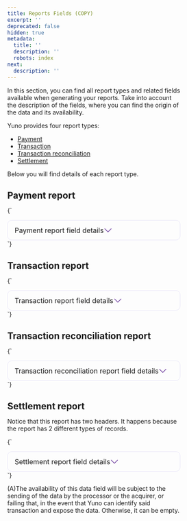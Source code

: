 ```yaml
---
title: Reports Fields (COPY)
excerpt: ''
deprecated: false
hidden: true
metadata:
  title: ''
  description: ''
  robots: index
next:
  description: ''
---
```

In this section, you can find all report types and related fields available when generating your reports. Take into account the description of the fields, where you can find the origin of the data and its availability.

Yuno provides four report types: 

* [Payment](ref:reports-fields#payment-report)
* [Transaction ](ref:reports-fields#transaction-report)
* [Transaction reconciliation](ref:reports-fields#transaction-reconciliation-report)
* [Settlement](ref:reports-fields#settlement-report) 

Below you will find details of each report type. 

## Payment report

<HTMLBlock>{`
<style>
  * {
    box-sizing: border-box;
    margin: 0;
    padding: 0;
  }


  .table-card {
    border-radius: 10px;
    border: 1px solid #614ad623;
    display: flex;
    transition: all .2s;
  }

  .table-card:hover {
    box-shadow: 0 5px 5px rgba(0, 0, 0, 0.1);
  }

  .table-card .control-icon {
    fill: rebeccapurple;
    transition: .3s ease;
    pointer-events: none;
  }

  .table-card .control-icon-close {
    display: none;
  }

  details[open] .control-icon-close {
    display: initial;
    transition: .3s ease;
  }

  details[open] .control-icon-expand {
    display: none;
  }

  details[open] summary {
    border: 1px solid #614ad623;
  }


  .table-card summary {
    padding: 0.8rem 1rem;
    border-radius: 10px;
    display: flex;
    justify-content: flex-start;
    align-items: center;
    cursor: pointer;
  }

  .table-card summary .table-call {
    display: block;
    padding: 0;
    margin: 0;
    font-size: 1rem;

  }


  .table-card summary .sumary-icon {
    display: flex;
    justify-content: flex-end;
    flex-grow: 1;
  }

  .table-card .table-div {
    margin: 0.5rem 0;
    padding: 0 0.5rem;
  }

  .table-card .table-div table {
    margin: 0 !important;
  }

  .table-card .table-div td {
    text-align: center;
  }
  
  .table-card .table-div tbody tr {
    font-size: 0.8rem;
    overflow-wrap: break-word;
  }
  
  .table-card .table-div tbody tr :first-child {
		font-weight: 600;    
  }
  
  
  
  
  @media only screen and (max-width: 700px) {
    .table-card .table-div table {
      display: block !important;
      overflow-x: auto !important;
    }
  }
  



  details[open] div {
    animation: sweep .3s ease-in-out;
  }

  @keyframes sweep {
    0% {
      opacity: 0;
      margin-left: -10px
    }

    100% {
      opacity: 1;
      margin-left: 0px
    }
  }
</style>

<body>
  <details class="table-card">
    <summary>
      <span class="table-call">Payment report field details </span>
      <div class="sumary-icon">
        <svg class="control-icon control-icon-expand" width="20" height="20" xmlns="http://www.w3.org/2000/svg"
          viewBox="0 0 16 16">
          <path fill-rule="evenodd"
            d="M1.646 4.646a.5.5 0 0 1 .708 0L8 10.293l5.646-5.647a.5.5 0 0 1 .708.708l-6 6a.5.5 0 0 1-.708 0l-6-6a.5.5 0 0 1 0-.708z" />
        </svg>
        <svg class="control-icon control-icon-close" width="20" height="20" xmlns="http://www.w3.org/2000/svg"
          viewBox="0 0 16 16">
          <path fill-rule="evenodd"
            d="M7.646 4.646a.5.5 0 0 1 .708 0l6 6a.5.5 0 0 1-.708.708L8 5.707l-5.646 5.647a.5.5 0 0 1-.708-.708l6-6z" />
        </svg>
      </div>
    </summary>
    <div class="table-div">
      <table>
        <thead>
          <tr>
            <th>Parameter</th>
            <th>Type</th>
            <th>Description</th>
            <th>Example</th>
          </tr>
        </thead>
        <tbody>
          <tr>
            <td>account_code</td>
            <td>string</td>
            <td>The unique identifier of the account (MAX 64; MIN 36).</td>
            <td>64143128-dd12-11ec-9d64-0242ac120002</td>
          </tr>
          <tr>
            <td>amount_value</td>
            <td>number</td>
            <td>The payment amount (multiple of 0.0001).</td>
            <td>111111</td>
          </tr>
          <tr>
            <td>authorization_code</td>
            <td>string</td>
            <td>The acquirer's response code.</td>
            <td>742A64</td>
          </tr>
          <tr>
            <td>bank_name</td>
            <td>string</td>
            <td>Name of the bank associated with the account (MAX 255; MIN 3).</td>
            <td>Banco Galicia</td>
          </tr>
          <tr>
            <td>beneficiary_name</td>
            <td>string</td>
            <td>The name of the account holder (MAX 255; MIN 3).</td>
            <td>John Doe</td>
          </tr>
          <tr>
            <td>captured</td>
            <td>number</td>
            <td>The payment amount that has been captured.</td>
            <td>10000.00</td>
          </tr>
          <tr>
            <td>card_brand</td>
            <td>string</td>
            <td>The card's brand information (MAX 255; MIN 3).</td>
            <td>VISA</td>
          </tr>
          <tr>
            <td>card_category</td>
            <td>string</td>
            <td>The category of the card's issuer (MAX 255; MIN 3).</td>
            <td>Gold</td>
          </tr>
          <tr>
            <td>card_holder_name</td>
            <td>string</td>
            <td>Card holder's full name as it appears on the card (MAX 26; MIN 3) - it is only available for PCI-certified merchants.</td>
            <td>Fannie Weissnat</td>
          </tr>
          <tr>
            <td>card_iin</td>
            <td>number</td>
            <td>The&nbsp;&nbsp;issuer identification number (IIN) refers to the first few digits of a&nbsp;&nbsp;payment card number issued by a financial institution (MAX 8; MIN 8).</td>
            <td>123456</td>
          </tr>
          <tr>
            <td>card_issuer_code</td>
            <td>integer</td>
            <td>The card's issuer identification code (MAX 255; MIN 3).</td>
            <td></td>
          </tr>
          <tr>
            <td>card_issuer_name</td>
            <td>string</td>
            <td>The card's issuer (MAX 255; MIN 3).</td>
            <td>Banco Galicia</td>
          </tr>
          <tr>
            <td>card_lfd</td>
            <td>number</td>
            <td>Last four digits of the card (MAX 4; MIN 4)</td>
            <td>7890</td>
          </tr>
          <tr>
            <td>card_type</td>
            <td>string</td>
            <td>The card issuer type (MAX 255; MIN 3).</td>
            <td>CREDIT</td>
          </tr>
          <tr>
            <td>country</td>
            <td>enum</td>
            <td>The country where the transaction must be processed (MAX 2; MIN 2; <a href="https://docs.y.uno/reference/country-reference">ISO 3166-1</a>).</td>
            <td>US</td>
          </tr>
          <tr>
            <td>created_at</td>
            <td>timestamp</td>
            <td>The payment creation date (MAX 27; MIN 27;<a href="https://en.wikipedia.org/wiki/ISO_8601"> ISO 8601</a>).</td>
            <td>2022-05-09T20:46:54.786342Z</td>
          </tr>
          <tr>
            <td>currency</td>
            <td>enum</td>
            <td>The currency used to make the payment (MAX 3; MIN 3;<a href="https://docs.y.uno/reference/country-reference"> ISO 4217</a>).</td>
            <td>COP</td>
          </tr>
          <tr>
            <td>customer_first_name</td>
            <td>string</td>
            <td>The customer's first name (MAX 255; MIN 1).</td>
            <td>John</td>
          </tr>
          <tr>
            <td>customer_id</td>
            <td>string</td>
            <td>The unique identifier of the customer (MAX 255; MIN 3).</td>
            <td>23456</td>
          </tr>
          <tr>
            <td>customer_last_name</td>
            <td>string</td>
            <td>The customer's last name (MAX 255; MIN 1).</td>
            <td>Doe</td>
          </tr>
          <tr>
            <td>date_of_birth</td>
            <td>string</td>
            <td>The customer's date of birth in the YYYY-MM-DD format (Length: 10).</td>
            <td>1990-02-28</td>
          </tr>
          <tr>
            <td>description</td>
            <td>string</td>
            <td>The description of the payment (MAX 255; MIN 3)</td>
            <td>Order1234</td>
          </tr>
          <tr>
            <td>document_number</td>
            <td>string</td>
            <td>The customer's document number (MAX 40; MIN 3).</td>
            <td>1093333333</td>
          </tr>
          <tr>
            <td>document_type</td>
            <td>enum</td>
            <td>The customer's document type (MAX 6, MIN 2).</td>
            <td>Check the Country reference.</td>
          </tr>
          <tr>
            <td>email</td>
            <td>string</td>
            <td>The customer's e-mail (MAX 255; MIN 3).</td>
            <td><a href="mailto:john.doe@email.com">john.doe@email.com</a></td>
          </tr>
          <tr>
            <td>gender</td>
            <td>enum</td>
            <td>The customer's gender (MAX 1; MIN 1; (M=Male/F=Female/NA=Not applicable/NK=Not Known)).</td>
            <td>M, F, NA, or NK.</td>
          </tr>
          <tr>
            <td>installments</td>
            <td>number</td>
            <td>In the case of a card transaction, the number of installments in which the payment was requested (MAX 2; MIN 1).</td>
            <td>1</td>
          </tr>
          <tr>
            <td>merchant_order_id</td>
            <td>string</td>
            <td>The identification of the order (MAX 255; MIN 3).</td>
            <td>123456789</td>
          </tr>
          <tr>
            <td>nationality</td>
            <td>enum</td>
            <td>The customer's nationality (MAX 2; MIN 2; <a href="https://docs.y.uno/reference/country-reference">ISO 3166-1</a>).</td>
            <td>Check the Country reference.</td>
          </tr>
          <tr>
            <td>payment_id</td>
            <td>string</td>
            <td>The unique identifier of the payment (MAX 64; MIN 36).</td>
            <td>5104911d-5df9-229e-8468-bd41abea1</td>
          </tr>
          <tr>
            <td>pnr</td>
            <td>string</td>
            <td>The passenger name record (MAX 255; MIN 3).</td>
            <td>1P-2UUGJW</td>
          </tr>
          <tr>
            <td>provider_number</td>
            <td>integer</td>
            <td>The ticket's number.</td>
            <td>13141</td>
          </tr>
          <tr>
            <td>refunded</td>
            <td>number</td>
            <td>The payment amount that has been refunded.</td>
            <td>10000.00</td>
          </tr>
          <tr>
            <td>status</td>
            <td>enum</td>
            <td>The status of the payment (MAX 255; MIN 3).</td>
            <td>SUCCEEDED</td>
          </tr>
          <tr>
            <td>sub_status</td>
            <td>enum</td>
            <td>The substatus of the payment (MAX 255; MIN 3).</td>
            <td>APPROVED</td>
          </tr>
          <tr>
            <td>updated_at</td>
            <td>timestamp</td>
            <td>The date and time of the last update for the payment.</td>
            <td>2022-05-15T20:46:54.786342Z</td>
          </tr>
        </tbody>
        </table>
    </div>
  </details>
</body>
`}</HTMLBlock>

## Transaction report

<HTMLBlock>{`
<body>
  <details class="table-card">
    <summary>
      <span class="table-call">Transaction report field details </span>
      <div class="sumary-icon">
        <svg class="control-icon control-icon-expand" width="20" height="20" xmlns="http://www.w3.org/2000/svg"
          viewBox="0 0 16 16">
          <path fill-rule="evenodd"
            d="M1.646 4.646a.5.5 0 0 1 .708 0L8 10.293l5.646-5.647a.5.5 0 0 1 .708.708l-6 6a.5.5 0 0 1-.708 0l-6-6a.5.5 0 0 1 0-.708z" />
        </svg>
        <svg class="control-icon control-icon-close" width="20" height="20" xmlns="http://www.w3.org/2000/svg"
          viewBox="0 0 16 16">
          <path fill-rule="evenodd"
            d="M7.646 4.646a.5.5 0 0 1 .708 0l6 6a.5.5 0 0 1-.708.708L8 5.707l-5.646 5.647a.5.5 0 0 1-.708-.708l6-6z" />
        </svg>
      </div>
    </summary>
    <div class="table-div">
      <table>
        <thead>
          <tr>
            <th>Parameter</th>
            <th>Type</th>
            <th>Description</th>
            <th>Example</th>
          </tr>
        </thead>
        <tbody>
          <tr>
            <td>account_code</td>
            <td>string</td>
            <td>The unique identifier of the account (MAX 64; MIN 36).</td>
            <td>64143128-dd12-11ec-9d64-0242ac120002</td>
          </tr>
          <tr>
            <td>amount</td>
            <td>number</td>
            <td>The amount of the transaction.</td>
            <td>100</td>
          </tr>
          <tr>
            <td>authorization_code</td>
            <td>string</td>
            <td>The acquirer's response code.</td>
            <td>742A64</td>
          </tr>
          <tr>
            <td>bank_name</td>
            <td>string</td>
            <td>Name of the bank associated with the account (MAX 255; MIN 3).</td>
            <td>Banco Galicia</td>
          </tr>
          <tr>
            <td>beneficiary_document</td>
            <td>string</td>
            <td>The beneficiary’s document number (MAX 40; MIN 3).</td>
            <td>1093333333</td>
          </tr>
          <tr>
            <td>beneficiary_document_type</td>
            <td>enum</td>
            <td>The beneficiary’s document type (MAX 6, MIN 2).</td>
            <td>Check the Country reference.</td>
          </tr>
          <tr>
            <td>beneficiary_name</td>
            <td>string</td>
            <td>The name of the account holder (MAX 255; MIN 3).</td>
            <td>John Doe</td>
          </tr>
          <tr>
            <td>card_brand</td>
            <td>string</td>
            <td>The card's brand information (MAX 255; MIN 3).</td>
            <td>VISA</td>
          </tr>
          <tr>
            <td>card_category</td>
            <td>string</td>
            <td>The category of the card's issuer (MAX 255; MIN 3).</td>
            <td>Gold</td>
          </tr>
          <tr>
            <td>card_holder_name</td>
            <td>string</td>
            <td>Card holder's full name as it appears on the card (MAX 26; MIN 3) - it is only available for PCI-certified merchants.</td>
            <td>Fannie Weissnat</td>
          </tr>
          <tr>
            <td>card_iin</td>
            <td>number</td>
            <td>The&nbsp;&nbsp;issuer identification number (IIN) refers to the first few digits of a&nbsp;&nbsp;payment card number issued by a financial institution (MAX 8; MIN 8)</td>
            <td>123456</td>
          </tr>
          <tr>
            <td>card_issuer_code</td>
            <td>integer</td>
            <td>The card's issuer identification code (MAX 255; MIN 3).</td>
            <td></td>
          </tr>
          <tr>
            <td>card_issuer_name</td>
            <td>string</td>
            <td>The card's issuer (MAX 255; MIN 3).</td>
            <td>Banco Galicia</td>
          </tr>
          <tr>
            <td>card_lfd</td>
            <td>number</td>
            <td>Last four digits of the card (MAX 4; MIN 4)</td>
            <td>7890</td>
          </tr>
          <tr>
            <td>card_type</td>
            <td>string</td>
            <td>The card issuer type (MAX 255; MIN 3).</td>
            <td>CREDIT</td>
          </tr>
          <tr>
            <td>country</td>
            <td>enum</td>
            <td>The country where the transaction must be processed (MAX 2; MIN 2; <a href="https://docs.y.uno/reference/country-reference">ISO 3166-1</a>).</td>
            <td>US</td>
          </tr>
          <tr>
            <td>created_at</td>
            <td>timestamp</td>
            <td>Transaction creation date(MAX 27; MIN 27; <a href="https://en.wikipedia.org/wiki/ISO_8601">ISO 8601</a>).</td>
            <td>2022-05-09T20:46:54.786342Z</td>
          </tr>
          <tr>
            <td>currency</td>
            <td>enum</td>
            <td>The currency used to make the payment (MAX 3; MIN 3; <a href="https://docs.y.uno/reference/country-reference">ISO 4217</a>)</td>
            <td>COP</td>
          </tr>
          <tr>
            <td>customer first_name</td>
            <td>string</td>
            <td>The customer's first name (MAX 255; MIN 1).</td>
            <td>John</td>
          </tr>
          <tr>
            <td>customer_code</td>
            <td>string</td>
            <td>The unique identifier of the customer (MAX 255; MIN 3).</td>
            <td>23456</td>
          </tr>
          <tr>
            <td>customer_last_name</td>
            <td>string</td>
            <td>The customer's last name (MAX 255; MIN 1).</td>
            <td>Doe</td>
          </tr>
          <tr>
            <td>document_number</td>
            <td>string</td>
            <td>The customer's document number (MAX 40; MIN 3).</td>
            <td>1093333333</td>
          </tr>
          <tr>
            <td>document_type</td>
            <td>enum</td>
            <td>The customer's document type (MAX 6, MIN 2).</td>
            <td>Check the Country reference.</td>
          </tr>
          <tr>
            <td>email</td>
            <td>string</td>
            <td>The customer's e-mail (MAX 255; MIN 3).</td>
            <td><a href="mailto:john.doe@email.com">john.doe@email.com</a></td>
          </tr>
          <tr>
            <td>installments</td>
            <td>number</td>
            <td>In the case of a card transaction, the number of installments in which the payment was requested (MAX 2; MIN 1).</td>
            <td>1</td>
          </tr>
          <tr>
            <td>merchant_order_id</td>
            <td>string</td>
            <td>Identify the Order your company assigned (MAX 255; MIN 3).</td>
            <td>123456789</td>
          </tr>
          <tr>
            <td>merchant_transaction_id</td>
            <td>string</td>
            <td>Identify the transaction your company assigned (MAX 255; MIN 3).</td>
            <td>987654321</td>
          </tr>
          <tr>
            <td>nationality</td>
            <td>enum</td>
            <td>The customer's nationality (MAX 2; MIN 2; ISO 3166-1).</td>
            <td>Check the Country reference.</td>
          </tr>
          <tr>
            <td>payment_id</td>
            <td>string</td>
            <td>The unique identifier of the payment (MAX 64; MIN 36).</td>
            <td>5104911d-5df9-229e-8468-bd41abea1</td>
          </tr>
          <tr>
            <td>payment_method_category</td>
            <td>enum</td>
            <td>Category of the transaction (MAX 255; MIN 3).</td>
            <td>BANK_TRANSFER</td>
          </tr>
          <tr>
            <td>payment_method_type</td>
            <td>enum</td>
            <td>The type of payment method selected by the customer (MAX 255; MIN 3).</td>
            <td>BANCOLOMBIA_TRANSFER</td>
          </tr>
          <tr>
            <td>pnr</td>
            <td>string</td>
            <td>The passenger name record (MAX 255; MIN 3).</td>
            <td>1P-2UUGJW</td>
          </tr>
          <tr>
            <td>provider_id</td>
            <td>enum</td>
            <td>The id of the provider that processed the transaction.</td>
            <td>WOMPI</td>
          </tr>
          <tr>
            <td>provider_number</td>
            <td>integer</td>
            <td>The ticket's number.</td>
            <td>13141</td>
          </tr>
          <tr>
            <td>provider_status</td>
            <td></td>
            <td>The status of the transaction assigned by the provider.</td>
            <td></td>
          </tr>
          <tr>
            <td>provider_transaction_id</td>
            <td>string</td>
            <td>The unique identifier of the transaction from the provider (MAX 255; MIN 3).</td>
            <td>53443e9c-dd17-11ec-9d64-0242ac120002</td>
          </tr>
          <tr>
            <td>response_code</td>
            <td>string</td>
            <td>The code that represents the response to the outcome of the transaction.</td>
            <td>SUCCEEDED</td>
          </tr>
          <tr>
            <td>status</td>
            <td>string</td>
            <td>The status of the transaction(MAX 255; MIN 3)</td>
            <td>SUCCEEDED</td>
          </tr>
          <tr>
            <td>transaction_id</td>
            <td>string</td>
            <td>The unique identifier of the transaction assigned by Yuno (MAX 64; MIN 36).</td>
            <td>9104911d-5df9-429e-8488-ad41abea1a4b</td>
          </tr>
          <tr>
            <td>type</td>
            <td>enum</td>
            <td>The transaction type(MAX 255; MIN 3)</td>
            <td>PURCHASE</td>
          </tr>
          <tr>
            <td>updated_at</td>
            <td>timestamp</td>
            <td>The date and time from the last time the transaction was updated.</td>
            <td>2022-05-15T20:46:54.786342Z</td>
          </tr>
        </tbody>
        </table>
    </div>
  </details>
</body>
`}</HTMLBlock>

## Transaction reconciliation report

<HTMLBlock>{`
<body>
  <details class="table-card">
    <summary>
      <span class="table-call">Transaction reconciliation report field details </span>
      <div class="sumary-icon">
        <svg class="control-icon control-icon-expand" width="20" height="20" xmlns="http://www.w3.org/2000/svg"
          viewBox="0 0 16 16">
          <path fill-rule="evenodd"
            d="M1.646 4.646a.5.5 0 0 1 .708 0L8 10.293l5.646-5.647a.5.5 0 0 1 .708.708l-6 6a.5.5 0 0 1-.708 0l-6-6a.5.5 0 0 1 0-.708z" />
        </svg>
        <svg class="control-icon control-icon-close" width="20" height="20" xmlns="http://www.w3.org/2000/svg"
          viewBox="0 0 16 16">
          <path fill-rule="evenodd"
            d="M7.646 4.646a.5.5 0 0 1 .708 0l6 6a.5.5 0 0 1-.708.708L8 5.707l-5.646 5.647a.5.5 0 0 1-.708-.708l6-6z" />
        </svg>
      </div>
    </summary>
    <div class="table-div">
      <table>
        <thead>
          <tr>
            <th>Parameter</th>
            <th>Type</th>
            <th>Description</th>
            <th>Example</th>
          </tr>
        </thead>
        <tbody>
          <tr>
            <td>account_code</td>
            <td>string</td>
            <td>The unique identifier of the account (MAX 64; MIN 36).</td>
            <td>64143128-dd12-11ec-9d64-0242ac120002</td>
          </tr>
          <tr>
            <td>country</td>
            <td>enum</td>
            <td>The country where the transaction must be processed (MAX 2; MIN 2; ISO 3166-1).</td>
            <td>US</td>
          </tr>
          <tr>
            <td>type</td>
            <td>enum</td>
            <td>The transaction type (MAX 255; MIN 3)</td>
            <td>PURCHASE</td>
          </tr>
          <tr>
            <td>payment_method_category</td>
            <td>enum</td>
            <td>Category of the transaction (MAX 255; MIN 3).</td>
            <td>BANK_TRANSFER</td>
          </tr>
          <tr>
            <td>payment_method_type</td>
            <td>enum</td>
            <td>The type of payment method selected by the customer (MAX 255; MIN 3).</td>
            <td>BANCOLOMBIA_TRANSFER</td>
          </tr>
          <tr>
            <td>provider_id</td>
            <td>enum</td>
            <td>The id of the provider that processed the transaction.</td>
            <td>WOMPI</td>
          </tr>
          <tr>
            <td>customer_code</td>
            <td>string</td>
            <td>The unique identifier of the customer (MAX 255; MIN 3).</td>
            <td>23456</td>
          </tr>
          <tr>
            <td>payment_id</td>
            <td>string</td>
            <td>The unique identifier of the payment (MAX 64; MIN 36).</td>
            <td>5104911d-5df9-229e-8468-bd41abea1</td>
          </tr>
          <tr>
            <td>merchant_order_id</td>
            <td>string</td>
            <td>Identification of the Order assigned by your company. (MAX 255; MIN 3).</td>
            <td>123456789</td>
          </tr>
          <tr>
            <td>merchant_transaction_id</td>
            <td>string</td>
            <td>Identification of the transaction assigned by your company. (MAX 255; MIN 3).</td>
            <td>987654321</td>
          </tr>
          <tr>
            <td>transaction_id</td>
            <td>string</td>
            <td>The unique identifier of the transaction assigned by Yuno (MAX 64 ; MIN 36).</td>
            <td>9104911d-5df9-429e-8488-ad41abea1a4b</td>
          </tr>
          <tr>
            <td>provider_transaction_id</td>
            <td>string</td>
            <td>The unique identifier of the transaction from the provider (MAX 255; MIN 3).</td>
            <td>53443e9c-dd17-11ec-9d64-0242ac120002</td>
          </tr>
          <tr>
            <td>status</td>
            <td>string</td>
            <td>The status of the transaction (MAX 255; MIN 3)</td>
            <td>SUCCEEDED</td>
          </tr>
          <tr>
            <td>response_code</td>
            <td>string</td>
            <td>The code that represents the response to the outcome of the transaction.</td>
            <td>SUCCEEDED</td>
          </tr>
          <tr>
            <td>provider_status</td>
            <td></td>
            <td>The status of the transaction assigned by the provider.</td>
            <td></td>
          </tr>
          <tr>
            <td>amount</td>
            <td>number</td>
            <td>The amount of the transaction.</td>
            <td>100</td>
          </tr>
          <tr>
            <td>currency</td>
            <td>enum</td>
            <td>The currency used to make the payment (MAX 3; MIN 3; <a href="https://docs.y.uno/reference/country-reference">ISO 4217</a>).</td>
            <td>COP</td>
          </tr>
          <tr>
            <td>card_type</td>
            <td>string</td>
            <td>The type of the card's issuer (MAX 255; MIN 3).</td>
            <td>CREDIT</td>
          </tr>
          <tr>
            <td>card_brand</td>
            <td>string</td>
            <td>The card's brand information (MAX 255; MIN 3).</td>
            <td>VISA</td>
          </tr>
          <tr>
            <td>card_iin</td>
            <td>number</td>
            <td>The&nbsp;&nbsp;issuer identification number (IIN) refers to the first few digits of a&nbsp;&nbsp;payment card number issued by a financial institution (MAX 8; MIN 8)</td>
            <td>123456</td>
          </tr>
          <tr>
            <td>card_lfd</td>
            <td>number</td>
            <td>Last four digits of the card (MAX 4; MIN 4)</td>
            <td>7890</td>
          </tr>
          <tr>
            <td>authorization_code</td>
            <td>string</td>
            <td>The acquirer's response code.</td>
            <td>742A64</td>
          </tr>
          <tr>
            <td>installments</td>
            <td>number</td>
            <td>In case of a card transaction, the number of installments in which the payment was requested (MAX 2; MIN 1).</td>
            <td>1</td>
          </tr>
          <tr>
            <td>pnr</td>
            <td>string</td>
            <td>The passenger name record (MAX 255; MIN 3).</td>
            <td>1P-2UUGJW</td>
          </tr>
          <tr>
            <td>created_at</td>
            <td>timestamp</td>
            <td>Transaction creation date (MAX 27; MIN 27; <a href="https://en.wikipedia.org/wiki/ISO_8601">ISO 8601</a>).</td>
            <td>2022-05-09T20:46:54.786342Z</td>
          </tr>
          <tr>
            <td>updated_at</td>
            <td>timestamp</td>
            <td>The date and time from the last time the transaction was updated.</td>
            <td>2022-05-15T20:46:54.786342Z</td>
          </tr>
          <tr>
            <td>reconciliation_status</td>
            <td>enum</td>
            <td>The reconciliation status of a transaction (MAX 255; MIN 3).</td>
            <td>RECONCILED</td>
          </tr>
          <tr>
            <td>reconciliation_sub_status</td>
            <td>enum</td>
            <td>The reconciliation substatus of a transaction (MAX 255; MIN 3).</td>
            <td>AUTOMATICALLY</td>
          </tr>
          <tr>
            <td>reconciliation_date</td>
            <td>timestamp</td>
            <td>The date the transaction was reconciled (MAX 27; MIN 27; <a href="https://en.wikipedia.org/wiki/ISO_8601">ISO 8601</a>).</td>
            <td>2022-05-09T20:46:54.786342Z</td>
          </tr>
          <tr>
            <td>reconciliation_id</td>
            <td>enum</td>
            <td>The unique identifier assigned to a transaction when it is reconciled (MAX 255; MIN 3).</td>
            <td>2478d494-4a20-45b1-8a12-1c2604cf2d1d</td>
          </tr>
        </tbody>
        </table>
        
    </div>
  </details>
</body>
`}</HTMLBlock>

## Settlement report

Notice that this report has two headers. It happens because the report has 2 different types of records.

<HTMLBlock>{`
<body>
  <details class="table-card">
    <summary>
      <span class="table-call">Settlement report field details </span>
      <div class="sumary-icon">
        <svg class="control-icon control-icon-expand" width="20" height="20" xmlns="http://www.w3.org/2000/svg"
          viewBox="0 0 16 16">
          <path fill-rule="evenodd"
            d="M1.646 4.646a.5.5 0 0 1 .708 0L8 10.293l5.646-5.647a.5.5 0 0 1 .708.708l-6 6a.5.5 0 0 1-.708 0l-6-6a.5.5 0 0 1 0-.708z" />
        </svg>
        <svg class="control-icon control-icon-close" width="20" height="20" xmlns="http://www.w3.org/2000/svg"
          viewBox="0 0 16 16">
          <path fill-rule="evenodd"
            d="M7.646 4.646a.5.5 0 0 1 .708 0l6 6a.5.5 0 0 1-.708.708L8 5.707l-5.646 5.647a.5.5 0 0 1-.708-.708l6-6z" />
        </svg>
      </div>
    </summary>
    <div class="table-div">
      <table>
        <thead>
          <tr>
            <th colspan="4">HEADER</th>
          </tr>
        </thead>
        <tbody>
          <tr>
            <td>Parameter</td>
            <td>Type</td>
            <td>Description</td>
            <td>Example</td>
          </tr>
          <tr>
            <td>type</td>
            <td>String</td>
            <td>Row type. Value: HEADER (MAX 255; MIN 3).</td>
            <td>HEADER</td>
          </tr>
          <tr>
            <td>acquirer</td>
            <td>enum</td>
            <td>Name&nbsp;&nbsp;of the acquirer that processed the original payment. In aggregator&nbsp;&nbsp;models, the provider is the same as the acquirer, in other models they&nbsp;&nbsp;may be different entities (MAX 255; MIN 3).</td>
            <td>SpinPay</td>
          </tr>
          <tr>
            <td>number_of_transactions</td>
            <td>number</td>
            <td>Total transactions contained in the report for the acquirer (MAX 255; MIN 1).</td>
            <td>15</td>
          </tr>
          <tr>
            <td>gross_currency</td>
            <td>enum</td>
            <td>Currency code in which transactions were made (MAX 3; MIN 3; <a href="https://docs.y.uno/reference/country-reference">ISO 4217</a>).</td>
            <td>USD</td>
          </tr>
          <tr>
            <td>gross_credit</td>
            <td>decimal</td>
            <td>For credit transactions, the corresponding gross amount (multiple of 0.0001).</td>
            <td>1000.0</td>
          </tr>
          <tr>
            <td>gross_debit</td>
            <td>decimal</td>
            <td>For debit transactions, the corresponding gross amount (multiple of 0.0001).</td>
            <td>1000.0</td>
          </tr>
          <tr>
            <td>settlement_currency</td>
            <td>enum</td>
            <td>Currency code in which settlement was made(MAX 3; MIN 3; <a href="https://docs.y.uno/reference/country-reference">ISO 4217</a>).</td>
            <td>USD</td>
          </tr>
          <tr>
            <td>settlement_gross_amount</td>
            <td>decimal</td>
            <td>The corresponding gross amount for all transactions in settlement currency (multiple of 0.0001).</td>
            <td>100.0</td>
          </tr>
          <tr>
            <td>settlement_credit_fees</td>
            <td>decimal</td>
            <td>Commission&nbsp;&nbsp;fee that was withheld by the acquirer on credit transactions in&nbsp;&nbsp;settlement currency. This should be the difference between the gross and&nbsp;&nbsp;net amounts (multiple of 0.0001).</td>
            <td>15.0</td>
          </tr>
          <tr>
            <td>settlement_debit_fees</td>
            <td>decimal</td>
            <td>Commission&nbsp;&nbsp;fee that was withheld by the acquirer on debit transactions in&nbsp;&nbsp;settlement currency. This should be the difference between the gross and&nbsp;&nbsp;net amounts (multiple of 0.0001).</td>
            <td>5.0</td>
          </tr>
          <tr>
            <td>settlement_fee_taxes</td>
            <td>decimal</td>
            <td>Commission&nbsp;&nbsp;fee tax that was withheld by the acquirer in settlement currency. This&nbsp;&nbsp;should be the difference between the gross and net amounts (multiple of&nbsp;&nbsp;0.0001).</td>
            <td>0.10</td>
          </tr>
          <tr>
            <td>settlement_taxes</td>
            <td>decimal</td>
            <td>Value&nbsp;&nbsp;of taxes applied to the transactions in settlement currency. This&nbsp;&nbsp;should be the difference between the gross and net amounts (multiple of&nbsp;&nbsp;0.0001).</td>
            <td>1.0</td>
          </tr>
          <tr>
            <td>settlement_cost_of_installments</td>
            <td>decimal</td>
            <td>Commission&nbsp;&nbsp;fee that the acquirer withheld for advance installments in settlement&nbsp;&nbsp;currency (multiple of 0.0001). This should be the difference between the&nbsp;&nbsp;gross and net amounts.</td>
            <td>15.0</td>
          </tr>
          <tr>
            <td>settlement_net_credit</td>
            <td>decimal</td>
            <td>Amount submitted in the credit transactions requests minus acquirer fees in settlement currency (multiple of 0.0001).</td>
            <td>970.0</td>
          </tr>
          <tr>
            <td>settlement_net_debit</td>
            <td>decimal</td>
            <td>Amount submitted in the debit transactions requests minus acquirer fees in settlement currency (multiple of 0.0001).</td>
            <td>970.0</td>
          </tr>
          <tr>
            <td>settlement_net_balance</td>
            <td>decimal</td>
            <td>Net credit/debit amount in settlement currency (multiple of 0.0001).</td>
            <td>1000.0</td>
          </tr>
          <tr>
            <td>settlement_batch_id(A)</td>
            <td>string</td>
            <td>This&nbsp;&nbsp;field contains the unique acquirer settlement batch number that you can&nbsp;&nbsp;find on your bank statement for the corresponding deposit (MAX 255; MIN&nbsp;&nbsp;3).</td>
            <td>SETT-111450235000</td>
          </tr>
          <tr>
            <td>settlement_date(A)</td>
            <td>date</td>
            <td>Estimated date by the acquirer in which the funds will be deposited in the merchant's bank account.</td>
            <td>2022-05-09</td>
          </tr>
          <tr>
            <td>country(A)</td>
            <td>enum</td>
            <td>Country of the merchant account (<a href="https://docs.y.uno/reference/country-reference">ISO 3166-1</a>).</td>
            <td>US</td>
          </tr>
          <tr>
            <td>Parameter</td>
            <td>Type</td>
            <td>Description</td>
            <td>Example</td>
          </tr>
          <tr>
            <td>account_id(A)</td>
            <td>string</td>
            <td>The merchant account ID (MAX 64; MIN 36).</td>
            <td>64143128-dd12-11ec-9d64-0242ac120002</td>
          </tr>
          <tr>
            <td>provider_merchant_id(A)</td>
            <td>string</td>
            <td>Merchant ID in the psp system (MAX 255; MIN 3).</td>
            <td>15a8c304-d334-4da7-bccb-09cf85a1d7a6</td>
          </tr>
          <tr>
            <td>country(A)</td>
            <td>enum</td>
            <td>Country of the merchant account (<a href="https://docs.y.uno/reference/country-reference">ISO 3166-1</a>).</td>
            <td>US</td>
          </tr>
          <tr>
            <td>settlement_batch_id(A)</td>
            <td>string</td>
            <td>This&nbsp;&nbsp;field contains the unique acquirer settlement batch number that you can&nbsp;&nbsp;find on your bank statement for the corresponding deposit (MAX 255; MIN&nbsp;&nbsp;3).</td>
            <td>SETT-111450235000</td>
          </tr>
          <tr>
            <td>settlement_date(A)</td>
            <td>timestamp</td>
            <td>Estimated date by the acquirer in which the funds will be deposited in the merchant's bank account.</td>
            <td>2022-05-09</td>
          </tr>
          <tr>
            <td>payment_method_category</td>
            <td>enum</td>
            <td>Category of the transaction (MAX 255; MIN 3).</td>
            <td>BANK_TRANSFER</td>
          </tr>
          <tr>
            <td>payment_method_type</td>
            <td>enum</td>
            <td>The type of payment method selected by the customer (MAX 255; MIN 3).</td>
            <td>BANCOLOMBIA_TRANSFER</td>
          </tr>
          <tr>
            <td>provider_id</td>
            <td>enum</td>
            <td>Identification of the provider (MAX 255; MIN 3) - - Options: WOMPI, SPINPAY, ADDI, MERCADO_PAGO</td>
            <td>WOMPI</td>
          </tr>
          <tr>
            <td>acquirer</td>
            <td>enum</td>
            <td>Name&nbsp;&nbsp;of the acquirer that processed the original payment. In aggregator&nbsp;&nbsp;models, the provider is the same as the acquirer, in other models they&nbsp;&nbsp;may be different entities (MAX 255; MIN 3).</td>
            <td>SpinPay</td>
          </tr>
          <tr>
            <td>payment_id</td>
            <td>string</td>
            <td>The unique identifier of the payment (MAX 64; MIN 36).</td>
            <td>5104911d-5df9-229e-8468-bd41abea1</td>
          </tr>
          <tr>
            <td>merchant_order_id(A)</td>
            <td>string</td>
            <td>Identification of the Order (MAX 255; MIN 3).</td>
            <td>abc123456789</td>
          </tr>
          <tr>
            <td>merchant_transaction_id</td>
            <td>string</td>
            <td>Identification of the transaction assigned by the merchant (MAX 255; MIN 3).</td>
            <td>987654321</td>
          </tr>
          <tr>
            <td>transaction_id(A)</td>
            <td>string</td>
            <td>The unique identifier of the transaction assigned by Yuno (MAX 64; MIN 36).</td>
            <td>9104911d-5df9-429e-8488-ad41abea1a4b</td>
          </tr>
          <tr>
            <td>provider_transaction_id(A)</td>
            <td>string</td>
            <td>The&nbsp;&nbsp;unique identifier of the transaction assigned by the gateway, This&nbsp;&nbsp;field is empty if the gateway doesn't provide transaction information&nbsp;&nbsp;(MAX 255; MIN 3).</td>
            <td>53443e9c-dd17-11ec-9d64-0242ac120002</td>
          </tr>
          <tr>
            <td>transaction_date</td>
            <td>timestamp</td>
            <td>Transaction creation date (MAX 27; MIN 27; <a href="https://en.wikipedia.org/wiki/ISO_8601">ISO 8601</a>).</td>
            <td>2022-05-09T20:46:54.786342Z</td>
          </tr>
          <tr>
            <td>type</td>
            <td>enum</td>
            <td>The type of transaction. Values could be: VENTA, DEVOLUCIÓN, CONTRACARGO, DISPUTA, COMISIÓN, IMPUESTO, LIQUIDACION.</td>
            <td>VENTA</td>
          </tr>
          <tr>
            <td>gross_currency</td>
            <td>enum</td>
            <td>Currency code in which transaction was made (MAX 3; MIN 3; <a href="https://docs.y.uno/reference/country-reference">ISO 4217</a>).</td>
            <td>USD</td>
          </tr>
          <tr>
            <td>gross_credit</td>
            <td>decimal</td>
            <td>For credit transactions, the corresponding gross amount (multiple of 0.0001).</td>
            <td>1000.0</td>
          </tr>
          <tr>
            <td>gross_debit</td>
            <td>decimal</td>
            <td>For debit transactions, the corresponding gross amount (multiple of 0.0001).</td>
            <td>1000.0</td>
          </tr>
          <tr>
            <td>fee_rate(A)</td>
            <td>decimal</td>
            <td>Percentage&nbsp;&nbsp;value of the fee retained by the acquirer. This field is empty if the&nbsp;&nbsp;acquirer doesn't provide transaction information.</td>
            <td>0.015</td>
          </tr>
          <tr>
            <td>settlement_currency</td>
            <td>enum</td>
            <td>Currency code in which settlement was made(MAX 3; MIN 3; <a href="https://docs.y.uno/reference/country-reference">ISO 4217</a>).</td>
            <td>USD</td>
          </tr>
          <tr>
            <td>fx_rate</td>
            <td>decimal</td>
            <td>The exchange rate applied to the transaction at the time of settlement (multiple of 0.0001).</td>
            <td>10</td>
          </tr>
          <tr>
            <td>settlement_gross_amount</td>
            <td>decimal</td>
            <td>The corresponding gross amount for all transactions in settlement currency (multiple of 0.0001).</td>
            <td>100.0</td>
          </tr>
          <tr>
            <td>settlement_fees</td>
            <td>decimal</td>
            <td>The&nbsp;&nbsp;commission fee that was withheld by the acquirer on transactions in&nbsp;&nbsp;settlement currency. This should be the difference between the gross and&nbsp;&nbsp;net amounts (multiple of 0.0001).</td>
            <td>15.0</td>
          </tr>
          <tr>
            <td>settlement_fee_taxes</td>
            <td>decimal</td>
            <td>The&nbsp;&nbsp;commission fee tax that was withheld by the acquirer in settlement&nbsp;&nbsp;currency. This should be the difference between the gross and net&nbsp;&nbsp;amounts (multiple of 0.0001).</td>
            <td>0.10</td>
          </tr>
          <tr>
            <td>settlement_taxes</td>
            <td>decimal</td>
            <td>The&nbsp;&nbsp;value of taxes applied to the transactions in settlement currency. This&nbsp;&nbsp;should be the difference between the gross and net amounts (multiple of&nbsp;&nbsp;0.0001).</td>
            <td>1.0</td>
          </tr>
          <tr>
            <td>cost_of_installments_rate(A)</td>
            <td>decimal</td>
            <td>In&nbsp;&nbsp;case of processing sales in installments, the percentage financing cost&nbsp;&nbsp;rate retained by the acquirer. This field is empty if the acquirer&nbsp;&nbsp;doesn't provide transaction information.</td>
            <td>0.015</td>
          </tr>
          <tr>
            <td>settlement_cost_of_installments</td>
            <td>decimal</td>
            <td>The&nbsp;&nbsp;commission fee that was withheld by the acquirer for advance&nbsp;&nbsp;installments in settlement currency (multiple of 0.0001). This should be&nbsp;&nbsp;the difference between the gross and net amounts.</td>
            <td>15.0</td>
          </tr>
          <tr>
            <td>settlement_net_credit</td>
            <td>decimal</td>
            <td>The amount submitted in the credit transactions requests minus acquirer fees in settlement currency (multiple of 0.0001).</td>
            <td>970.0</td>
          </tr>
          <tr>
            <td>settlement_net_debit</td>
            <td>decimal</td>
            <td>The amount submitted in the debit transactions requests minus acquirer fees in settlement currency (multiple of 0.0001).</td>
            <td>970.0</td>
          </tr>
          <tr>
            <td>card_type</td>
            <td>enum</td>
            <td>Type of card used in the transaction (MAX 7; MIN 5).</td>
            <td>CREDIT</td>
          </tr>
          <tr>
            <td>card_brand</td>
            <td>enum</td>
            <td>Brand of the card used in the transaction (MAX 255; MIN 3).</td>
            <td>VISA</td>
          </tr>
          <tr>
            <td>card_iin(A)</td>
            <td>number</td>
            <td>The&nbsp;&nbsp;issuer identification number (IIN) refers to the first few digits of a&nbsp;&nbsp;payment card number issued by a financial institution (MAX 8; MIN 8).</td>
            <td>123456</td>
          </tr>
          <tr>
            <td>card_lfd(A)</td>
            <td>number</td>
            <td>Last four digits of the card (MAX 4; MIN 4).</td>
            <td>7890</td>
          </tr>
          <tr>
            <td>authorization_code(A)</td>
            <td>string</td>
            <td>In&nbsp;&nbsp;case of a card transaction, code assigned by the issuing bank to the&nbsp;&nbsp;transaction when it is authorized.This field is empty if the gateway&nbsp;&nbsp;doesn't provide transaction information(MAX 255; MIN 3).</td>
            <td>123456</td>
          </tr>
          <tr>
            <td>customer_id(A)</td>
            <td>string</td>
            <td>The unique identifier of the customer (MAX 255; MIN 3).</td>
            <td>23456</td>
          </tr>
          <tr>
            <td>voucher(A)</td>
            <td>string</td>
            <td>In&nbsp;&nbsp;case of a card transaction, the unique identifier of the payment&nbsp;&nbsp;receipt assigned by the issuing bank. This field is empty if the gateway&nbsp;&nbsp;doesn't provide transaction information (MAX 255; MIN 3).</td>
            <td>43564</td>
          </tr>
          <tr>
            <td>installments</td>
            <td>number</td>
            <td>In case of card transaction, the number of installments in which the payment was requested (MAX 2; MIN 1).</td>
            <td>1</td>
          </tr>
          <tr>
            <td>Installment_number(A)</td>
            <td>string</td>
            <td>In&nbsp;&nbsp;case of card transaction in installments, the installment number that&nbsp;&nbsp;is being settled in this batch. If the installment payment is made in a&nbsp;&nbsp;single batch, the field is empty (MAX 6 ; MIN 3).</td>
            <td>1/3</td>
          </tr>
          <tr>
            <td>pnr</td>
            <td>string</td>
            <td>The passenger name record (MAX 255; MIN 3).</td>
            <td>1P-2UUGJW</td>
          </tr>
          <tr>
            <td>reconciliation</td>
            <td>struct</td>
            <td></td>
            <td></td>
          </tr>
          <tr>
            <td>reconciliation_status</td>
            <td>enum</td>
            <td>The reconciliation status of a transaction (MAX 255; MIN 3).</td>
            <td>RECONCILED</td>
          </tr>
          <tr>
            <td>reconciliation_sub_status</td>
            <td>enum</td>
            <td>The reconciliation substatus of a transaction (MAX 255; MIN 3).</td>
            <td>AUTOMATICALLY</td>
          </tr>
          <tr>
            <td>reconciliation_date</td>
            <td>timestamp</td>
            <td>The date the transaction was reconciled (MAX 27; MIN 27; <a href="https://en.wikipedia.org/wiki/ISO_8601">ISO 8601</a>).</td>
            <td>2022-05-09T20:46:54.786342Z</td>
          </tr>
          <tr>
            <td>reconciliation_id</td>
            <td>enum</td>
            <td>The unique identifier assigned to a transaction when it is reconciled (MAX 255; MIN 3).</td>
            <td>2478d494-4a20-45b1-8a12-1c2604cf2d1d</td>
          </tr>
        </tbody>
        </table>
        
    </div>
  </details>
</body>
`}</HTMLBlock>

(A)The availability of this data field will be subject to the sending of the data by the processor or the acquirer, or failing that, in the event that Yuno can identify said transaction and expose the data. Otherwise, it can be empty.
